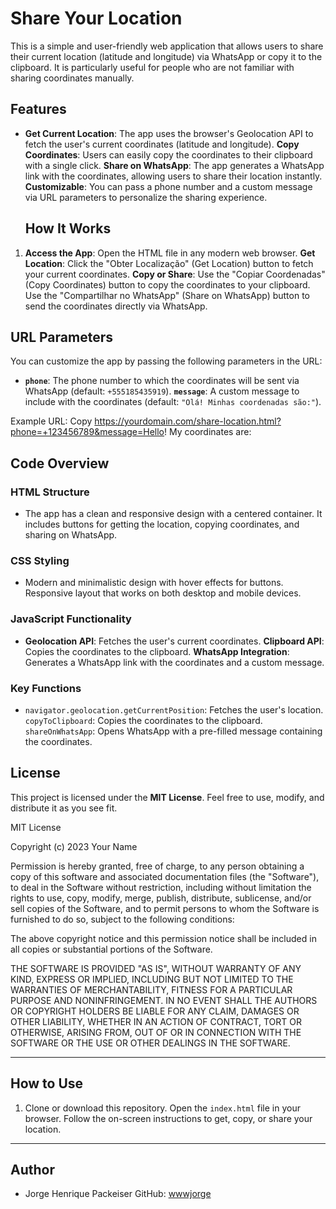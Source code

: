 # Share Your Location

This is a simple and user-friendly web application that allows users to share their current location (latitude and longitude) via WhatsApp or copy it to the clipboard. It is particularly useful for people who are not familiar with sharing coordinates manually.
## Features
- **Get Current Location**: The app uses the browser's Geolocation API to fetch the user's current coordinates (latitude and longitude).
    **Copy Coordinates**: Users can easily copy the coordinates to their clipboard with a single click.
    **Share on WhatsApp**: The app generates a WhatsApp link with the coordinates, allowing users to share their location instantly.
    **Customizable**: You can pass a phone number and a custom message via URL parameters to personalize the sharing experience.
    ## How It Works
1. **Access the App**: Open the HTML file in any modern web browser.
    **Get Location**: Click the "Obter Localização" (Get Location) button to fetch your current coordinates.
    **Copy or Share**:
    Use the "Copiar Coordenadas" (Copy Coordinates) button to copy the coordinates to your clipboard.
    Use the "Compartilhar no WhatsApp" (Share on WhatsApp) button to send the coordinates directly via WhatsApp.
    
## URL Parameters

You can customize the app by passing the following parameters in the URL:
- **`phone`**: The phone number to which the coordinates will be sent via WhatsApp (default: `+555185435919`).
    **`message`**: A custom message to include with the coordinates (default: `"Olá! Minhas coordenadas são:"`).
    
Example URL:
Copy
https://yourdomain.com/share-location.html?phone=+123456789&message=Hello! My coordinates are:
## Code Overview

### HTML Structure
- The app has a clean and responsive design with a centered container.
    It includes buttons for getting the location, copying coordinates, and sharing on WhatsApp.
    
### CSS Styling

- Modern and minimalistic design with hover effects for buttons.
    Responsive layout that works on both desktop and mobile devices.
    
### JavaScript Functionality

- **Geolocation API**: Fetches the user's current coordinates.
    **Clipboard API**: Copies the coordinates to the clipboard.
    **WhatsApp Integration**: Generates a WhatsApp link with the coordinates and a custom message.
    
### Key Functions

- `navigator.geolocation.getCurrentPosition`: Fetches the user's location.
    `copyToClipboard`: Copies the coordinates to the clipboard.
    `shareOnWhatsApp`: Opens WhatsApp with a pre-filled message containing the coordinates.
    
## License

This project is licensed under the **MIT License**. Feel free to use, modify, and distribute it as you see fit.

MIT License

Copyright (c) 2023 Your Name

Permission is hereby granted, free of charge, to any person obtaining a copy
of this software and associated documentation files (the "Software"), to deal
in the Software without restriction, including without limitation the rights
to use, copy, modify, merge, publish, distribute, sublicense, and/or sell
copies of the Software, and to permit persons to whom the Software is
furnished to do so, subject to the following conditions:

The above copyright notice and this permission notice shall be included in all
copies or substantial portions of the Software.

THE SOFTWARE IS PROVIDED "AS IS", WITHOUT WARRANTY OF ANY KIND, EXPRESS OR
IMPLIED, INCLUDING BUT NOT LIMITED TO THE WARRANTIES OF MERCHANTABILITY,
FITNESS FOR A PARTICULAR PURPOSE AND NONINFRINGEMENT. IN NO EVENT SHALL THE
AUTHORS OR COPYRIGHT HOLDERS BE LIABLE FOR ANY CLAIM, DAMAGES OR OTHER
LIABILITY, WHETHER IN AN ACTION OF CONTRACT, TORT OR OTHERWISE, ARISING FROM,
OUT OF OR IN CONNECTION WITH THE SOFTWARE OR THE USE OR OTHER DEALINGS IN THE
SOFTWARE.

---
## How to Use

1. Clone or download this repository.
    Open the `index.html` file in your browser.
    Follow the on-screen instructions to get, copy, or share your location.

---

## Author

- Jorge Henrique Packeiser
    GitHub: [wwwjorge](https://github.com/wwwjorge)
